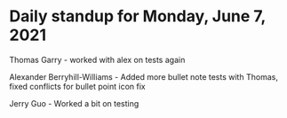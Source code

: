 # Daily standup for Monday, June 7, 2021

Thomas Garry - worked with alex on tests again

Alexander Berryhill-Williams - Added more bullet note tests with Thomas, fixed conflicts for bullet point icon fix

Jerry Guo - Worked a bit on testing

